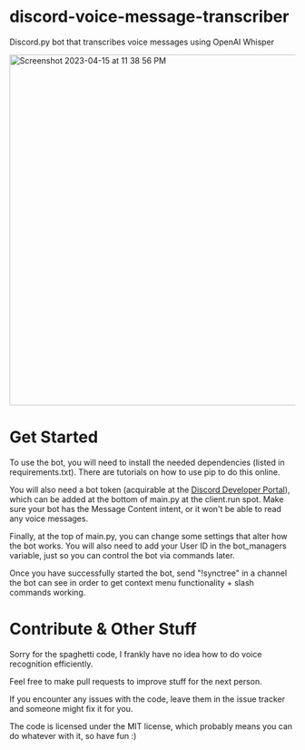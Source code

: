 # discord-voice-message-transcriber
Discord.py bot that transcribes voice messages using OpenAI Whisper

<img width="618" alt="Screenshot 2023-04-15 at 11 38 56 PM" src="https://user-images.githubusercontent.com/44641166/232242082-af33cc32-e479-4bf8-aef6-80e6f3453226.png">

# Get Started

To use the bot, you will need to install the needed dependencies (listed in requirements.txt). There are tutorials on how to use pip to do this online.

You will also need a bot token (acquirable at the [Discord Developer Portal](https://discord.com/developers/applications)), which can be added at the bottom of main.py at the client.run spot. Make sure your bot has the Message Content intent, or it won't be able to read any voice messages.

Finally, at the top of main.py, you can change some settings that alter how the bot works. You will also need to add your User ID in the bot_managers variable, just so you can control the bot via commands later.

Once you have successfully started the bot, send "!synctree" in a channel the bot can see in order to get context menu functionality + slash commands working.

# Contribute & Other Stuff

Sorry for the spaghetti code, I frankly have no idea how to do voice recognition efficiently.

Feel free to make pull requests to improve stuff for the next person.

If you encounter any issues with the code, leave them in the issue tracker and someone might fix it for you.

The code is licensed under the MIT license, which probably means you can do whatever with it, so have fun :)

